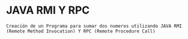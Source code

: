 # JAVA RMI Y RPC

``
Creación de un Programa para sumar dos numeros utilizando JAVA RMI (Remote Method Invocation) Y RPC (Remote Procedure Call)
``